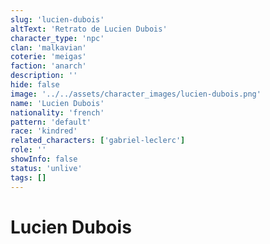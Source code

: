 ```yaml
---
slug: 'lucien-dubois'
altText: 'Retrato de Lucien Dubois'
character_type: 'npc'
clan: 'malkavian'
coterie: 'meigas'
faction: 'anarch'
description: ''
hide: false
image: '../../assets/character_images/lucien-dubois.png'
name: 'Lucien Dubois'
nationality: 'french'
pattern: 'default'
race: 'kindred'
related_characters: ['gabriel-leclerc']
role: ''
showInfo: false
status: 'unlive'
tags: []
---
```


# Lucien Dubois
